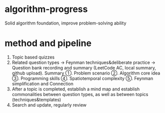 # algorithm-progress
Solid algorithm foundation, improve problem-solving ability
# method and pipeline
1. Topic based quizzes
2. Related question types → Feynman techniques&deliberate practice → Question bank recording and summary (LeetCode AC, local summary, github upload). Summary ①. Problem scenario ②. Algorithm core idea ③. Programming skills ④. Spatiotemporal complexity ⑤. Feynman simplification and Connection
3. After a topic is completed, establish a mind map and establish commonalities between question types, as well as between topics (techniques&templates)
4. Search and update, regularly review

